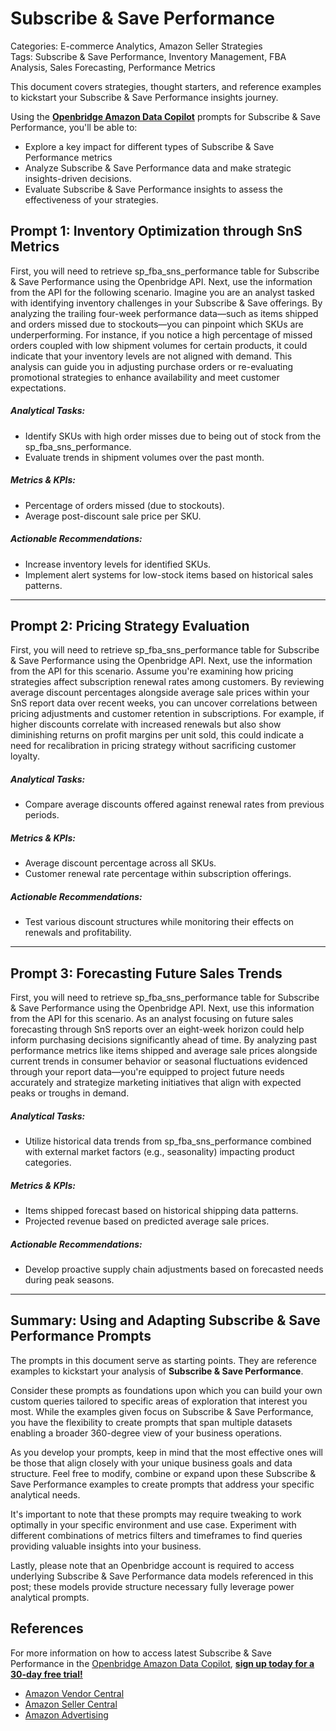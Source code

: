 # Subscribe & Save Performance

Categories: E-commerce Analytics, Amazon Seller Strategies  
Tags: Subscribe & Save Performance, Inventory Management, FBA Analysis, Sales Forecasting, Performance Metrics

This document covers strategies, thought starters, and reference examples to kickstart your Subscribe & Save Performance insights journey.

Using the <a href="https://chatgpt.com/g/g-Sg4qP7r3v-openbridge-data-copilot" target="_blank"><strong>Openbridge Amazon Data Copilot</strong></a> prompts for Subscribe & Save Performance, you'll be able to:

- Explore a key impact for different types of Subscribe & Save Performance metrics
- Analyze Subscribe & Save Performance data and make strategic insights-driven decisions.
- Evaluate Subscribe & Save Performance insights to assess the effectiveness of your strategies.

## Prompt 1: Inventory Optimization through SnS Metrics

First, you will need to retrieve sp_fba_sns_performance table for Subscribe & Save Performance using the Openbridge API. Next, use the information from the API for the following scenario. Imagine you are an analyst tasked with identifying inventory challenges in your Subscribe & Save offerings. By analyzing the trailing four-week performance data—such as items shipped and orders missed due to stockouts—you can pinpoint which SKUs are underperforming. For instance, if you notice a high percentage of missed orders coupled with low shipment volumes for certain products, it could indicate that your inventory levels are not aligned with demand. This analysis can guide you in adjusting purchase orders or re-evaluating promotional strategies to enhance availability and meet customer expectations.

##### Analytical Tasks:
- Identify SKUs with high order misses due to being out of stock from the sp_fba_sns_performance.
- Evaluate trends in shipment volumes over the past month.
  
##### Metrics & KPIs:
- Percentage of orders missed (due to stockouts).
- Average post-discount sale price per SKU.

##### Actionable Recommendations:
- Increase inventory levels for identified SKUs.
- Implement alert systems for low-stock items based on historical sales patterns.

---

## Prompt 2: Pricing Strategy Evaluation

First, you will need to retrieve sp_fba_sns_performance table for Subscribe & Save Performance using the Openbridge API. Next, use the information from the API for this scenario. Assume you're examining how pricing strategies affect subscription renewal rates among customers. By reviewing average discount percentages alongside average sale prices within your SnS report data over recent weeks, you can uncover correlations between pricing adjustments and customer retention in subscriptions. For example, if higher discounts correlate with increased renewals but also show diminishing returns on profit margins per unit sold, this could indicate a need for recalibration in pricing strategy without sacrificing customer loyalty.

##### Analytical Tasks:
- Compare average discounts offered against renewal rates from previous periods.
  
##### Metrics & KPIs:
- Average discount percentage across all SKUs.
- Customer renewal rate percentage within subscription offerings.

##### Actionable Recommendations:
- Test various discount structures while monitoring their effects on renewals and profitability.
  
---

## Prompt 3: Forecasting Future Sales Trends

First, you will need to retrieve sp_fba_sns_performance table for Subscribe & Save Performance using the Openbridge API. Next, use this information from the API for this scenario. As an analyst focusing on future sales forecasting through SnS reports over an eight-week horizon could help inform purchasing decisions significantly ahead of time. By analyzing past performance metrics like items shipped and average sale prices alongside current trends in consumer behavior or seasonal fluctuations evidenced through your report data—you're equipped to project future needs accurately and strategize marketing initiatives that align with expected peaks or troughs in demand.

##### Analytical Tasks:
- Utilize historical data trends from sp_fba_sns_performance combined with external market factors (e.g., seasonality) impacting product categories.
  
##### Metrics & KPIs:
- Items shipped forecast based on historical shipping data patterns.
- Projected revenue based on predicted average sale prices.

##### Actionable Recommendations:
- Develop proactive supply chain adjustments based on forecasted needs during peak seasons.

---

## Summary: Using and Adapting Subscribe & Save Performance Prompts
The prompts in this document serve as starting points. They are reference examples to kickstart your analysis of **Subscribe & Save Performance**.

Consider these prompts as foundations upon which you can build your own custom queries tailored to specific areas of exploration that interest you most. While the examples given focus on Subscribe & Save Performance, you have the flexibility to create prompts that span multiple datasets enabling a broader 360-degree view of your business operations.

As you develop your prompts, keep in mind that the most effective ones will be those that align closely with your unique business goals and data structure. Feel free to modify, combine or expand upon these Subscribe & Save Performance examples to create prompts that address your specific analytical needs.

It's important to note that these prompts may require tweaking to work optimally in your specific environment and use case. Experiment with different combinations of metrics filters and timeframes to find queries providing valuable insights into your business.

Lastly, please note that an Openbridge account is required to access underlying Subscribe & Save Performance data models referenced in this post; these models provide structure necessary fully leverage power analytical prompts.


## References   
For more information on how to access latest Subscribe & Save Performance in the <a href="https://chatgpt.com/g/g-Sg4qP7r3v-openbridge-data-copilot" target="_blank">Openbridge Amazon Data Copilot</a>, <a href="https://openbridge.com" target="_blank"><strong>sign up today for a 30-day free trial!</strong></a>

<ul>
<li><a href="https://www.openbridge.com/amazon-vendor-central/" target="_blank">Amazon Vendor Central</a></li>
<li><a href="https://www.openbridge.com/amazon-selling-partner/" target="_blank">Amazon Seller Central</a></li>
<li><a href="https://www.openbridge.com/amazon-advertising/" target="_blank">Amazon Advertising</a></li>
</ul>